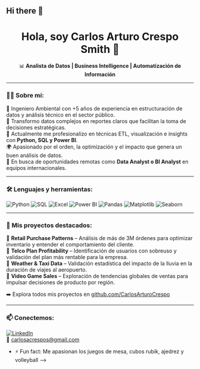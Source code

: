 ## Hi there 👋

<h1 align="center">Hola, soy Carlos Arturo Crespo Smith 👋</h1>

<p align="center">
📊 <strong>Analista de Datos | Business Intelligence | Automatización de Información</strong>  
</p>

---

### 👨‍💻 Sobre mí:

🎯 Ingeniero Ambiental con +5 años de experiencia en estructuración de datos y análisis técnico en el sector público.  
🧠 Transformo datos complejos en reportes claros que facilitan la toma de decisiones estratégicas.  
🔁 Actualmente me profesionalizo en técnicas ETL, visualización e insights con **Python, SQL y Power BI**.  
🌍 Apasionado por el orden, la optimización y el impacto que genera un buen análisis de datos.  
📌 En busca de oportunidades remotas como **Data Analyst o BI Analyst** en equipos internacionales.

---

### 🛠 Lenguajes y herramientas:
![Python](https://img.shields.io/badge/Python-3776AB?style=for-the-badge&logo=python&logoColor=white)
![SQL](https://img.shields.io/badge/SQL-336791?style=for-the-badge&logo=postgresql&logoColor=white)
![Excel](https://img.shields.io/badge/Excel-217346?style=for-the-badge&logo=microsoft-excel&logoColor=white)
![Power BI](https://img.shields.io/badge/Power%20BI-F2C811?style=for-the-badge&logo=powerbi&logoColor=black)
![Pandas](https://img.shields.io/badge/Pandas-150458?style=for-the-badge&logo=pandas&logoColor=white)
![Matplotlib](https://img.shields.io/badge/Matplotlib-223344?style=for-the-badge)
![Seaborn](https://img.shields.io/badge/Seaborn-2E2E2E?style=for-the-badge)

---

### 📂 Mis proyectos destacados:
🔹 **Retail Purchase Patterns** – Análisis de más de 3M órdenes para optimizar inventario y entender el comportamiento del cliente.  
🔹 **Telco Plan Profitability** – Identificación de usuarios con sobreuso y validación del plan más rentable para la empresa.  
🔹 **Weather & Taxi Data** – Validación estadística del impacto de la lluvia en la duración de viajes al aeropuerto.  
🔹 **Video Game Sales** – Exploración de tendencias globales de ventas para impulsar decisiones de producto por región.

➡️ Explora todos mis proyectos en [github.com/CarlosArturoCrespo]([https://github.com/ArthurSmith25])

---

### 📫 Conectemos:
[![LinkedIn](https://img.shields.io/badge/LinkedIn-blue?style=flat-square&logo=linkedin&logoColor=white)](https://www.linkedin.com/in/carlos-arturo-crespo-smith-453728a3)  
📧 carlosacrespos@gmail.com


- ⚡ Fun fact: Me apasionan los juegos de mesa, cubos rubik, ajedrez y volleyball
-->
